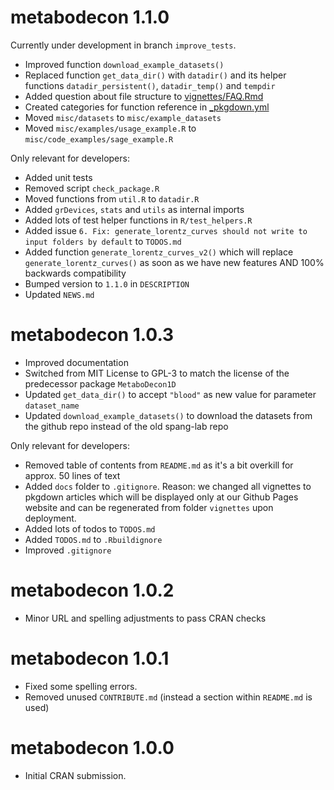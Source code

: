 # metabodecon 1.1.0

Currently under development in branch `improve_tests`.

* Improved function `download_example_datasets()`
* Replaced function `get_data_dir()` with `datadir()` and its helper functions `datadir_persistent()`, `datadir_temp()` and `tempdir`
* Added question about file structure to [vignettes/FAQ.Rmd](vignettes/FAQ.Rmd)
* Created categories for function reference in [_pkgdown.yml](_pkgdown.yml)
* Moved `misc/datasets` to `misc/example_datasets`
* Moved `misc/examples/usage_example.R` to `misc/code_examples/sage_example.R`

Only relevant for developers:

* Added unit tests
* Removed script `check_package.R`
* Moved functions from `util.R` to `datadir.R`
* Added `grDevices`, `stats` and `utils` as internal imports
* Added lots of test helper functions in `R/test_helpers.R`
* Added issue `6. Fix: generate_lorentz_curves should not write to input folders by default` to `TODOS.md`
* Added function `generate_lorentz_curves_v2()` which will replace `generate_lorentz_curves()` as soon as we have new features AND 100% backwards compatibility
* Bumped version to `1.1.0` in `DESCRIPTION`
* Updated `NEWS.md`

# metabodecon 1.0.3

* Improved documentation
* Switched from MIT License to GPL-3 to match the license of the predecessor package `MetaboDecon1D`
* Updated `get_data_dir()` to accept `"blood"` as new value for parameter `dataset_name`
* Updated `download_example_datasets()` to download the datasets from the github repo instead of the old spang-lab repo

Only relevant for developers:

* Removed table of contents from `README.md` as it's a bit overkill for approx. 50 lines of text
* Added `docs` folder to `.gitignore`. Reason: we changed all vignettes to pkgdown articles which will be displayed only at our Github Pages website and can be regenerated from folder `vignettes` upon deployment.
* Added lots of todos to `TODOS.md`
* Added `TODOS.md` to `.Rbuildignore`
* Improved `.gitignore`

# metabodecon 1.0.2

* Minor URL and spelling adjustments to pass CRAN checks

# metabodecon 1.0.1

* Fixed some spelling errors.
* Removed unused `CONTRIBUTE.md` (instead a section within `README.md` is used)

# metabodecon 1.0.0

* Initial CRAN submission.
